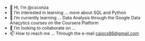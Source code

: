 - 👋 Hi, I’m @csconza
- 👀 I’m interested in learning ... more about SQL and Python
- 🌱 I’m currently learning ... Data Analysis through the Google Data Anaçytics courses on the Coursera Platform
- 💞️ I’m looking to collaborate on ...
- 📫 How to reach me ... Through the e-mail caiocs86@gmail.com

<!---
csconza/csconza is a ✨ special ✨ repository because its `README.md` (this file) appears on your GitHub profile.
You can click the Preview link to take a look at your changes.
--->
